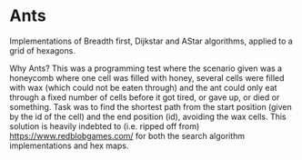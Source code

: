 # Ants
Implementations of Breadth first, Dijkstar and AStar algorithms, applied to a grid of hexagons.

Why Ants? This was a programming test where the scenario given was a honeycomb where one cell was filled with honey, 
several cells were filled with wax (which could not be eaten through) and the ant could only eat through a fixed number of cells before it got tired, or gave up, or died or something. Task was to find the shortest path from the start position (given by the id of the cell) and the end
position (id), avoiding the wax cells.
This solution is heavily indebted to (i.e. ripped off from) https://www.redblobgames.com/ for both the search algorithm implementations and hex maps.
